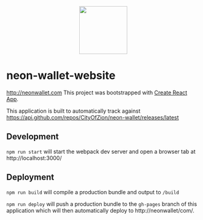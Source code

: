 <p align="center">
  <img
    src="http://res.cloudinary.com/vidsy/image/upload/v1503160820/CoZ_Icon_DARKBLUE_200x178px_oq0gxm.png"
    width="125px;">
</p>

# neon-wallet-website
http://neonwallet.com
This project was bootstrapped with [Create React App](https://github.com/facebookincubator/create-react-app).

This application is built to automatically track against https://api.github.com/repos/CityOfZion/neon-wallet/releases/latest

## Development
`npm run start` will start the webpack dev server and open a browser tab at http://localhost:3000/

## Deployment
`npm run build` will compile a production bundle and output to `/build`

`npm run deploy` will push a production bundle to the `gh-pages` branch of this application which will then automatically deploy to http://neonwallet/com/.
